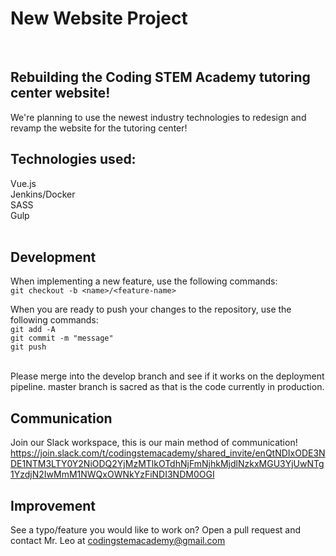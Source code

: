 # New Website Project #
<br />

## Rebuilding the Coding STEM Academy tutoring center website! ##
We're planning to use the newest industry technologies to redesign and revamp the website for the tutoring center! 
<br />

## Technologies used: ##
Vue.js <br /> 
Jenkins/Docker <br />
SASS <br />
Gulp <br />
<br />

## Development ##
When implementing a new feature, use the following commands: <br />
`git checkout -b <name>/<feature-name>`

When you are ready to push your changes to the repository, use the following commands: <br />
`git add -A` <br />
`git commit -m "message"` <br/>
`git push` <br />
<br />

Please merge into the develop branch and see if it works on the deployment pipeline. master branch is sacred as that is the code currently in production.
<br />

## Communication ##
Join our Slack workspace, this is our main method of communication!
https://join.slack.com/t/codingstemacademy/shared_invite/enQtNDIxODE3NDE1NTM3LTY0Y2NiODQ2YjMzMTlkOTdhNjFmNjhkMjdlNzkxMGU3YjUwNTg1YzdjN2IwMmM1NWQxOWNkYzFiNDI3NDM0OGI

## Improvement ##
See a typo/feature you would like to work on? Open a pull request and contact Mr. Leo at codingstemacademy@gmail.com 
